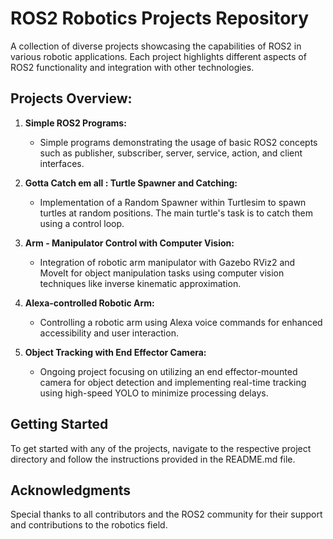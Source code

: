 # ROS2 Robotics Projects Repository

A collection of diverse projects showcasing the capabilities of ROS2 in various robotic applications. Each project highlights different aspects of ROS2 functionality and integration with other technologies.

## Projects Overview:

1. **Simple ROS2 Programs:**
   - Simple programs demonstrating the usage of basic ROS2 concepts such as publisher, subscriber, server, service, action, and client interfaces.

2. **Gotta Catch em all : Turtle Spawner and Catching:**
   - Implementation of a Random Spawner within Turtlesim to spawn turtles at random positions. The main turtle's task is to catch them using a control loop.

3. **Arm - Manipulator Control with Computer Vision:**
   - Integration of robotic arm manipulator with Gazebo RViz2 and MoveIt for object manipulation tasks using computer vision techniques like inverse kinematic approximation.

4. **Alexa-controlled Robotic Arm:**
   - Controlling a robotic arm using Alexa voice commands for enhanced accessibility and user interaction.

5. **Object Tracking with End Effector Camera:**
   - Ongoing project focusing on utilizing an end effector-mounted camera for object detection and implementing real-time tracking using high-speed YOLO to minimize processing delays.

## Getting Started

To get started with any of the projects, navigate to the respective project directory and follow the instructions provided in the README.md file.


## Acknowledgments

Special thanks to all contributors and the ROS2 community for their support and contributions to the robotics field.
